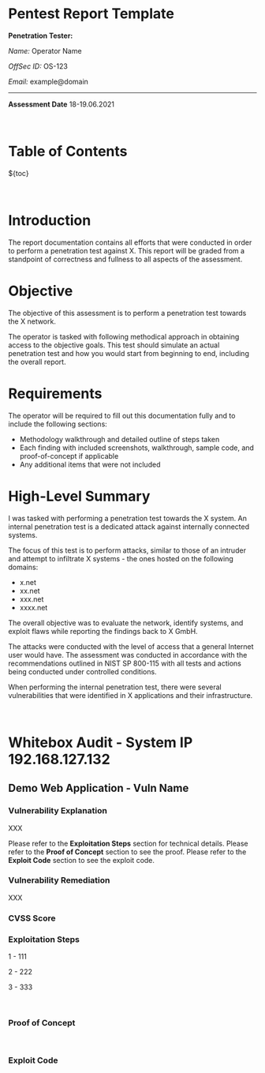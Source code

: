 # Pentest Report Template

**Penetration Tester:**

*Name:* Operator Name

*OffSec ID:* OS-123

*Email:* example@domain

* * *

**Assessment Date**
18-19.06.2021

<div style="page-break-after: always; visibility: hidden;">\pagebreak</div>

# Table of Contents

${toc}

<div style="page-break-after: always; visibility: hidden;">\pagebreak</div>

# Introduction

The report documentation contains all efforts that were conducted in order to perform a penetration test against X.
This report will be graded from a standpoint of correctness and fullness to all aspects of the assessment.

# Objective

The objective of this assessment is to perform a penetration test towards the X network.

The operator is tasked with following methodical approach in obtaining access to the objective goals.
This test should simulate an actual penetration test and how you would start from beginning to end, including the overall report.

# Requirements

The operator will be required to fill out this documentation fully and to include the following sections:

- Methodology walkthrough and detailed outline of steps taken
- Each finding with included screenshots, walkthrough, sample code, and proof-of-concept if applicable
- Any additional items that were not included

# High-Level Summary

I was tasked with performing a penetration test towards the X system. 
An internal penetration test is a dedicated attack against internally connected systems. 

The focus of this test is to perform attacks, similar to those of an intruder and attempt to infiltrate X systems - 
the ones hosted on the following domains:

- x.net
- xx.net
- xxx.net
- xxxx.net

The overall objective was to evaluate the network, identify systems, and exploit flaws while reporting
the findings back to X GmbH.

The attacks were conducted with the level of access that a general Internet user would have.
The assessment was conducted in accordance with the recommendations outlined in NIST SP 800-115 
with all tests and actions being conducted under controlled conditions.


When performing the internal penetration test, there were several vulnerabilities that were identified
in X applications and their infrastructure.

<div style="page-break-after: always; visibility: hidden;">\pagebreak</div>

# Whitebox Audit - System IP 192.168.127.132

## Demo Web Application - Vuln Name

### Vulnerability Explanation

XXX

Please refer to the **Exploitation Steps** section for technical details.
Please refer to the **Proof of Concept** section to see the proof.
Please refer to the **Exploit Code** section to see the exploit code.

### Vulnerability Remediation

XXX

### CVSS Score

### Exploitation Steps

1 - 111

2 - 222

3 - 333

<div style="page-break-after: always; visibility: hidden;">\pagebreak</div>

### Proof of Concept

<div style="page-break-after: always; visibility: hidden;">\pagebreak</div>

### Exploit Code

<div style="page-break-after: always; visibility: hidden;">\pagebreak</div>

